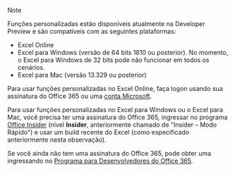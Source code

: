 > [!NOTE]
> Funções personalizadas estão disponíveis atualmente na Developer Preview e são compatíveis com as seguintes plataformas:
> - Excel Online
> - Excel para Windows (versão de 64 bits 1810 ou posterior). No momento, o Excel para Windows de 32 bits pode não funcionar em todos os cenários.
> - Excel para Mac (versão 13.329 ou posterior)
>
> Para usar funções personalizadas no Excel Online, faça logon usando sua assinatura do Office 365 ou uma [conta Microsoft](https://account.microsoft.com/account).
>
> Para usar funções personalizadas no Excel para Windows ou o Excel para Mac, você precisa ter uma assinatura do Office 365, ingressar no programa [Office Insider](https://products.office.com/office-insider) (nível **Insider**, anteriormente chamado de "Insider – Modo Rápido") e usar um build recente do Excel (como especificado anteriormente nesta observação).
>
> Se você ainda não tem uma assinatura do Office 365, pode obter uma ingressando no [Programa para Desenvolvedores do Office 365](https://developer.microsoft.com/pt-BR/office/dev-program).